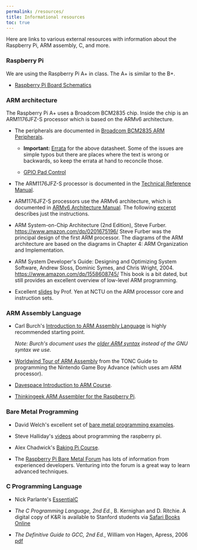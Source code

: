 ```yaml
---
permalink: /resources/
title: Informational resources
toc: true
---
```


Here are links to various external resources with information about the Raspberry Pi, ARM assembly, C, and more.

### Raspberry Pi

We are using the Raspberry Pi A+ in class. The A+ is similar to the B+.

* [Raspberry Pi Board Schematics](https://github.com/raspberrypi/documentation/blob/master/hardware/raspberrypi/schematics/README.md)

### ARM architecture

The Raspberry Pi A+ uses a Broadcom BCM2835 chip. 
Inside the chip is an ARM1176JFZ-S processor 
which is based on the ARMv6 architecture.

* The peripherals are documented in [Broadcom BCM2835 ARM Peripherals](../readings/BCM2835-ARM-Peripherals.pdf).

  * __Important:__ [Errata](http://elinux.org/BCM2835_datasheet_errata) for the above datasheet. Some of the issues are simple typos but there are places where the text is wrong or backwards, so keep the errata at hand to reconcile those.

  * [GPIO Pad Control](http://www.scribd.com/doc/101830961/GPIO-Pads-Control2)

* The ARM1176JFZ-S processor is documented in the 
[Technical Reference Manual](http://infocenter.arm.com/help/topic/com.arm.doc.ddi0301h/DDI0301H_arm1176jzfs_r0p7_trm.pdf).  

* ARM1176JFZ-S processors use the ARMv6 architecture,
which is documented in [ARMv6 Architecture Manual](../readings/armv6.pdf).
The following [excerpt](../readings/armisa.pdf)
describes just the instructions.


* ARM System-on-Chip Architecture (2nd Edition), Steve Furber. <https://www.amazon.com/dp/0201675196/>
Steve Furber was the principal design of the first ARM processor.
The diagrams of the ARM architecture are based on the diagrams
in Chapter 4: ARM Organization and Implementation.

* ARM System Developer's Guide: Designing and Optimizing System Software, Andrew Sloss, Dominic Symes, and Chris Wright, 2004. <https://www.amazon.com/dp/1558608745/> This book is a bit dated, but still provides an excellent overview of low-level ARM programming. 

* Excellent [slides](http://twins.ee.nctu.edu.tw/courses/ip_core_02/handout_pdf/Chapter_2.pdf) by Prof. Yen at NCTU on the ARM processor core and instruction sets.

### ARM Assembly Language

* Carl Burch's
  [Introduction to ARM Assembly Language](http://www.toves.org/books/arm/)
  is highly recommended starting point.

  *Note: Burch's document uses the
  [older ARM syntax](http://infocenter.arm.com/help/index.jsp?topic=/com.arm.doc.dui0773a/chr1383143764305.html)
  instead of the GNU syntax we use.*

* [Worldwind Tour of ARM Assembly](http://www.coranac.com/tonc/text/asm.htm) from the TONC Guide to programming the Nintendo Game Boy Advance (which uses am ARM processor).

* [Davespace Introduction to ARM Course](http://www.davespace.co.uk/arm/introduction-to-arm/index.html).

* [Thinkingeek ARM Assembler for the Raspberry Pi](http://thinkingeek.com/2013/01/09/arm-assembler-raspberry-pi-chapter-1/).

### Bare Metal Programming

* David Welch's excellent set of [bare metal programming examples](https://github.com/dwelch67/raspberrypi).

* Steve Halliday's [videos](http://computersciencevideos.org/Raspberry-Pi/Raspberry-Pi-Setup) about programming the raspberry pi.

* Alex Chadwick's [Baking Pi Course](http://www.cl.cam.ac.uk/projects/raspberrypi/tutorials/os/).

* The [Raspberry Pi Bare Metal Forum](http://www.raspberrypi.org/forums/viewforum.php?f=72) has lots of information from experienced developers. Venturing into the forum is a great way to learn advanced techniques. 

### C Programming Language

* Nick Parlante's [EssentialC](http://cslibrary.stanford.edu/101)

* *The C Programming Language, 2nd Ed.*, B. Kernighan and D. Ritchie.
A digital copy of K&R is available to Stanford students via 
[Safari Books Online](https://proquest-safaribooksonline-com.stanford.idm.oclc.org/9780133086249)

* *The Definitive Guide to GCC, 2nd Ed.*, William von Hagen, Apress, 2006
[pdf](http://sensperiodit.files.wordpress.com/2011/04/hagen-the-definitive-guide-to-gcc-2e-apress-2006.pdf)
